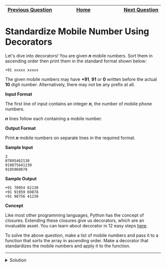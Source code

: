 | <img width=1000>[Previous Question](https://github.com/Kevin-Lago/python-hackerrank-solutions/tree/main/src/)</img> | <img width=1000>[Home](https://github.com/Kevin-Lago/python-hackerrank-solutions)</img> | <img width=1000>[Next Question](https://github.com/Kevin-Lago/python-hackerrank-solutions/tree/main/src/)</img> |
|:---|:---:|---:|

# Standardize Mobile Number Using Decorators

Let's dive into decorators! You are given ___n___ mobile numbers. Sort them in ascending order then print them in the standard format shown below:

```
+91 xxxxx xxxxx
```

The given mobile numbers may have __+91__, __91__ or __0__ written before the actual __10__ digit number. Alternatively, there may not be any prefix at all.

__Input Format__

The first line of input contains an integer ___n___, the number of mobile phone numbers.

___n___ lines follow each containing a mobile number.

__Output Format__

Print ___n___ mobile numbers on separate lines in the required format.

__Sample Input__

```
3
07895462130
919875641230
9195969878
```

__Sample Output__

```
+91 78954 62130
+91 91959 69878
+91 98756 41230
```

__Concept__

Like most other programming languages, Python has the concept of closures. Extending these closures give us decorators, which are an invaluable asset. You can learn about decorator in 12 easy steps [here](http://simeonfranklin.com/blog/2012/jul/1/python-decorators-in-12-steps/).

To solve the above question, make a list of mobile numbers and pass it to a function that sorts the array in ascending order. Make a decorator that standardizes the mobile numbers and apply it to the function.

---

<details><summary>Solution</summary>
    
```python
def wrapper(f):
    def fun(l):
        return f([
            f"+91 {n[3:8]} {n[8:]}" if len(n) == 13 else
            f"+91 {n[2:7]} {n[7:]}" if len(n) == 12 else
            f"+91 {n[1:6]} {n[6:]}" if len(n) == 11 else
            f"+91 {n[0:5]} {n[5:10]}" for n in l])
    return fun


@wrapper
def sort_phone(l):
    print(*sorted(l), sep='\n')


if __name__ == '__main__':
    l = [input() for _ in range(int(input()))]
    sort_phone(l) 
```
</details>